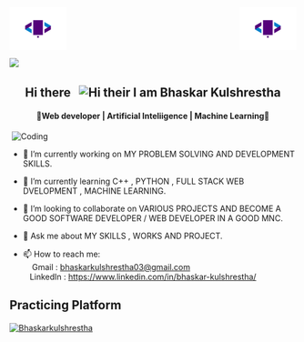 <img align="right" alt="Coding" width="100" src="https://github.com/BhaskarKulshrestha/OIBGRIP/blob/main/Task2/images/coding_gif.gif">
<img align="top" alt="Coding" width="100" src="https://github.com/BhaskarKulshrestha/OIBGRIP/blob/main/Task2/images/coding_gif.gif">

![](https://komarev.com/ghpvc/?username=BhaskarKulshrestha&color=brightgreen&style=for-the-badge)
<div align="center">
<h2>Hi there  &nbsp; <img src="https://c.tenor.com/z2xJqhCpneIAAAAS/wave-hand.gif" alt="Hi their" width="50" height="60"> I am Bhaskar Kulshrestha </h2>
<!--  <br> -->
   <h4 align="center">🌟Web developer | Artificial Inteliigence | Machine Learning🌟</h4>
  
</div>


<img align="right" alt="Coding" width="500" src="https://camo.githubusercontent.com/40165a147c3dcea0fa1db780bb533fc5f98546ccfb9d5d05ddb2f429277f5348/68747470733a2f2f616e616c7974696373696e6469616d61672e636f6d2f77702d636f6e74656e742f75706c6f6164732f323031382f31322f646576656c6f7065722d6472696262626c652e676966">
<br>

- 🔭 I’m currently working on MY PROBLEM SOLVING AND DEVELOPMENT SKILLS.

- 🌱 I’m currently learning C++ , PYTHON , FULL STACK WEB DVELOPMENT , MACHINE LEARNING. 

- 👯 I’m looking to collaborate on VARIOUS PROJECTS AND BECOME A GOOD SOFTWARE DEVELOPER / WEB DEVELOPER IN A GOOD MNC.

- 💬 Ask me about MY SKILLS , WORKS AND PROJECT. 

- 📫 How to reach me: <br>
            &nbsp; &nbsp; Gmail : bhaskarkulshrestha03@gmail.com <br>
            &nbsp; &nbsp;LinkedIn : https://www.linkedin.com/in/bhaskar-kulshrestha/

## Practicing Platform
<a href="https://leetcode.com/Bhaskar_kulshrestha/" target="blank"><img align="center" src="https://img.shields.io/badge/LeetCode-000000?style=for-the-badge&logo=LeetCode&logoColor=d16c06" alt="Bhaskarkulshrestha" height="40" width="60" /></a>



